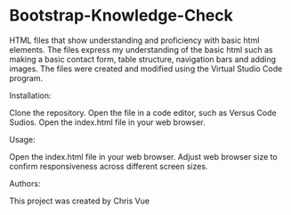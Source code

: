 # Bootstrap-Knowledge-Check

HTML files that show understanding and proficiency with basic html elements. The files express my understanding of the basic html such as making a basic contact form, table structure, navigation bars and adding images. The files were created and modified using the Virtual Studio Code program.

Installation:

Clone the repository.
Open the file in a code editor, such as Versus Code Sudios.
Open the index.html file in your web browser.

Usage:

Open the index.html file in your web browser.
Adjust web browser size to confirm responsiveness across different screen sizes.

Authors:

This project was created by Chris Vue

